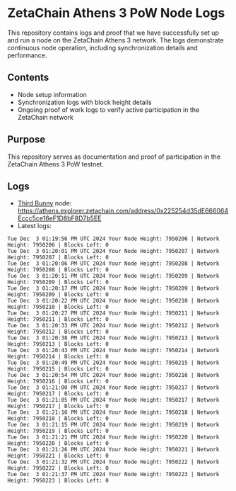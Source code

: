 # ZetaChain Athens 3 PoW Node Logs
This repository contains logs and proof that we have successfully set up and run a node on the ZetaChain Athens 3 network. The logs demonstrate continuous node operation, including synchronization details and performance.

## Contents
- Node setup information
- Synchronization logs with block height details
- Ongoing proof of work logs to verify active participation in the ZetaChain network

## Purpose
This repository serves as documentation and proof of participation in the ZetaChain Athens 3 PoW testnet.

## Logs

- [Third Bunny](https://thirdbunny.xyz/) node: https://athens.explorer.zetachain.com/address/0x225254d35dE666064Eccc5ce16eF1D8bF8D7b5EE
- Latest logs:
```
Tue Dec  3 01:19:56 PM UTC 2024 Your Node Height: 7950206 | Network Height: 7950206 | Blocks Left: 0
Tue Dec  3 01:20:01 PM UTC 2024 Your Node Height: 7950207 | Network Height: 7950207 | Blocks Left: 0
Tue Dec  3 01:20:06 PM UTC 2024 Your Node Height: 7950208 | Network Height: 7950208 | Blocks Left: 0
Tue Dec  3 01:20:11 PM UTC 2024 Your Node Height: 7950209 | Network Height: 7950209 | Blocks Left: 0
Tue Dec  3 01:20:17 PM UTC 2024 Your Node Height: 7950209 | Network Height: 7950209 | Blocks Left: 0
Tue Dec  3 01:20:22 PM UTC 2024 Your Node Height: 7950210 | Network Height: 7950210 | Blocks Left: 0
Tue Dec  3 01:20:27 PM UTC 2024 Your Node Height: 7950211 | Network Height: 7950211 | Blocks Left: 0
Tue Dec  3 01:20:33 PM UTC 2024 Your Node Height: 7950212 | Network Height: 7950212 | Blocks Left: 0
Tue Dec  3 01:20:38 PM UTC 2024 Your Node Height: 7950213 | Network Height: 7950213 | Blocks Left: 0
Tue Dec  3 01:20:43 PM UTC 2024 Your Node Height: 7950214 | Network Height: 7950214 | Blocks Left: 0
Tue Dec  3 01:20:49 PM UTC 2024 Your Node Height: 7950215 | Network Height: 7950215 | Blocks Left: 0
Tue Dec  3 01:20:54 PM UTC 2024 Your Node Height: 7950216 | Network Height: 7950216 | Blocks Left: 0
Tue Dec  3 01:21:00 PM UTC 2024 Your Node Height: 7950217 | Network Height: 7950217 | Blocks Left: 0
Tue Dec  3 01:21:05 PM UTC 2024 Your Node Height: 7950217 | Network Height: 7950217 | Blocks Left: 0
Tue Dec  3 01:21:10 PM UTC 2024 Your Node Height: 7950218 | Network Height: 7950218 | Blocks Left: 0
Tue Dec  3 01:21:15 PM UTC 2024 Your Node Height: 7950219 | Network Height: 7950219 | Blocks Left: 0
Tue Dec  3 01:21:21 PM UTC 2024 Your Node Height: 7950220 | Network Height: 7950220 | Blocks Left: 0
Tue Dec  3 01:21:26 PM UTC 2024 Your Node Height: 7950221 | Network Height: 7950221 | Blocks Left: 0
Tue Dec  3 01:21:32 PM UTC 2024 Your Node Height: 7950222 | Network Height: 7950222 | Blocks Left: 0
Tue Dec  3 01:21:37 PM UTC 2024 Your Node Height: 7950223 | Network Height: 7950223 | Blocks Left: 0
```

